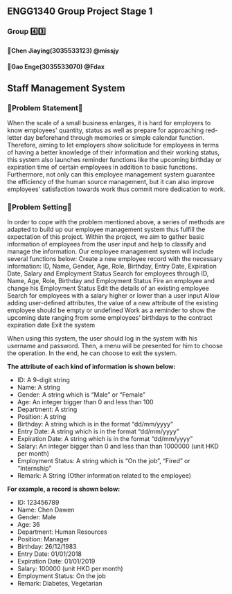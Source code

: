 ## **ENGG1340 Group Project Stage 1**
### **Group :four::three:**
#### **:girl:Chen Jiaying(3035533123) @missjy**
#### **:boy:Gao Enge(3035533070) @Fdax**
## 

## **Staff Management System**

### **:thought_balloon:Problem Statement:thought_balloon:**

When the scale of a small business enlarges, it is hard for employers to know employees' quantity, status as well as prepare for approaching red-letter day beforehand through memories or simple calendar function. Therefore, aiming to let employers show solicitude for employees in terms of having a better knowledge of their information and their working status, this system also launches reminder functions like the upcoming birthday or expiration time of certain employees in addition to basic functions. Furthermore, not only can this employee management system guarantee the efficiency of the human source management, but it can also improve employees' satisfaction towards work thus commit more dedication to work.




### **:thought_balloon:Problem Setting:thought_balloon:**

In order to cope with the problem mentioned above, a series of methods are adapted to build up our employee management system thus fulfill the expectation of this project. Within the project, we aim to gather basic information of employees from the user input and help to classify and manage the information. Our employee management system will include several functions below:
Create a new employee record with the necessary information: ID, Name, Gender, Age, Role, Birthday, Entry Date, Expiration Date, Salary and Employment Status 
Search for employees through ID, Name, Age, Role, Birthday and Employment Status
Fire an employee and change his Employment Status
Edit the details of an existing employee
Search for employees with a salary higher or lower than a user input
Allow adding user-defined attributes, the value of a new attribute of the existing employee should be empty or undefined
Work as a reminder to show the upcoming date ranging from some employees’ birthdays to the contract expiration date
Exit the system

When using this system, the user should log in the system with his username and password. Then, a menu will be presented for him to choose the operation. In the end, he can choose to exit the system.

  **The attribute of each kind of information is shown below:**

  - ID: A 9-digit string
  - Name: A string
  - Gender: A string which is “Male” or “Female”
  - Age: An integer bigger than 0 and less than 100
  - Department: A string
  - Position: A string
  - Birthday: A string which is in the format “dd/mm/yyyy”
  - Entry Date: A string which is in the format “dd/mm/yyyy”
  - Expiration Date: A string which is in the format “dd/mm/yyyy”
  - Salary: An integer bigger than 0 and less than than 1000000 (unit HKD per month)
  - Employment Status: A string which is “On the job”, “Fired” or “Internship”
  - Remark: A String (Other information related to the employee)

  **For example, a record is shown below:**

  - ID: 123456789
  - Name: Chen Dawen
  - Gender: Male
  - Age: 36
  - Department: Human Resources 
  - Position: Manager
  - Birthday: 26/12/1983
  - Entry Date: 01/01/2018
  - Expiration Date: 01/01/2019
  - Salary: 100000 (unit HKD per month)
  - Employment Status: On the job
  - Remark: Diabetes, Vegetarian




